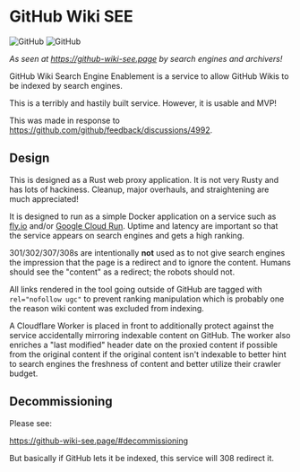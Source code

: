 # GitHub Wiki SEE

![GitHub](https://img.shields.io/github/license/nelsonjchen/github-wiki-see-rs) ![GitHub](https://img.shields.io/github/stars/nelsonjchen/github-wiki-see-rs)

_As seen at https://github-wiki-see.page by search engines and archivers!_

GitHub Wiki Search Engine Enablement is a service to allow GitHub Wikis to be indexed by search engines.

This is a terribly and hastily built service. However, it is usable and MVP!

This was made in response to https://github.com/github/feedback/discussions/4992.

## Design

This is designed as a Rust web proxy application. It is not very Rusty and has lots of hackiness. Cleanup, major overhauls, and straightening are much appreciated!

It is designed to run as a simple Docker application on a service such as [fly.io][flyio] and/or [Google Cloud Run][gcr]. Uptime and latency are important so that the service appears on search engines and gets a high ranking.

301/302/307/308s are intentionally **not** used as to not give search engines the impression that the page is a redirect and to
ignore the content.
Humans should see the "content" as a redirect; the robots should not.

All links rendered in the tool going outside of GitHub are tagged with `rel="nofollow ugc"` to prevent ranking
manipulation which is probably one the reason wiki content was excluded from indexing.

A Cloudflare Worker is placed in front to additionally protect against the service accidentally mirroring indexable content
on GitHub. The worker also enriches a "last modified" header date on the proxied content if possible from the original content if the original content isn't indexable to better hint to search engines the freshness of content and better utilize their crawler budget.

## Decommissioning

Please see:

https://github-wiki-see.page/#decommissioning

But basically if GitHub lets it be indexed, this service will 308 redirect it.

[gcr]: https://cloud.google.com/run
[flyio]: https://fly.io

